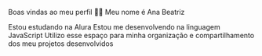 Boas vindas ao meu perfil 💙💙
Meu nome é Ana Beatriz

Estou estudando na Alura
Estou me desenvolvendo na linguagem JavaScript
Utilizo esse espaço para minha organização e compartilhamento dos meu projetos desenvolvidos

